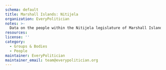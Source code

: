 ```yaml
---
schema: default
title: Marshall Islands: Nitijela
organization: EveryPolitician
notes: >-
  Data on the people within the Nitijela legislature of Marshall Islands.
resources:
license: ''
category:
  - Groups & Bodies
  - People
maintainer: EveryPolitician
maintainer_email: team@everypolitician.org
---
```

